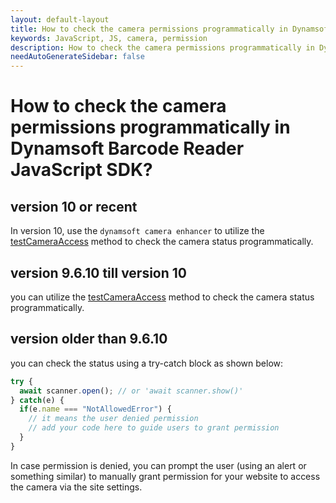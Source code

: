 ```yaml
---
layout: default-layout
title: How to check the camera permissions programmatically in Dynamsoft Barcode Reader JavaScript SDK?
keywords: JavaScript, JS, camera, permission
description: How to check the camera permissions programmatically in Dynamsoft Barcode Reader JavaScript SDK?
needAutoGenerateSidebar: false
---
```


# How to check the camera permissions programmatically in Dynamsoft Barcode Reader JavaScript SDK?

## version 10 or recent
In version 10, use the `dynamsoft camera enhancer` to utilize the [testCameraAccess](https://www.dynamsoft.com/camera-enhancer/docs/web/programming/javascript/api-reference/camera-control.html#testCameraAccess) method to check the camera status programmatically.


## version 9.6.10 till version 10
 you can utilize the [testCameraAccess](https://www.dynamsoft.com/barcode-reader/docs/web/programming/javascript/api-reference/BarcodeScanner.html#testcameraaccess) method to check the camera status programmatically.

## version older than 9.6.10
 you can check the status using a try-catch block as shown below:

```javascript
try {
  await scanner.open(); // or 'await scanner.show()'
} catch(e) {
  if(e.name === "NotAllowedError") {
    // it means the user denied permission  
    // add your code here to guide users to grant permission
  }
}
```

In case permission is denied, you can prompt the user (using an alert or something similar) to manually grant permission for your website to access the camera via the site settings.
